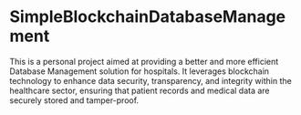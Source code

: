 # SimpleBlockchainDatabaseManagement
This is a personal project aimed at providing a better and more efficient Database Management solution for hospitals. It leverages blockchain technology to enhance data security, transparency, and integrity within the healthcare sector, ensuring that patient records and medical data are securely stored and tamper-proof.
